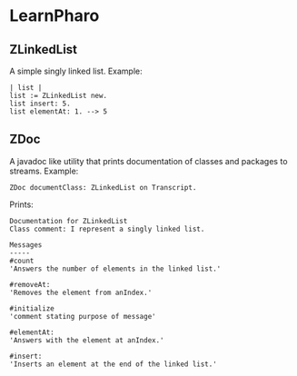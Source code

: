 # LearnPharo

## ZLinkedList

A simple singly linked list. Example:

```
| list |
list := ZLinkedList new.
list insert: 5.
list elementAt: 1. --> 5
```

## ZDoc

A javadoc like utility that prints documentation of classes and packages to streams. Example: 

```
ZDoc documentClass: ZLinkedList on Transcript.
```

Prints: 

```
Documentation for ZLinkedList
Class comment: I represent a singly linked list.

Messages
-----
#count
'Answers the number of elements in the linked list.'

#removeAt:
'Removes the element from anIndex.'

#initialize
'comment stating purpose of message'

#elementAt:
'Answers with the element at anIndex.'

#insert:
'Inserts an element at the end of the linked list.'
```
